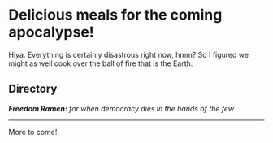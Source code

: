 # Delicious meals for the coming apocalypse!

Hiya. Everything is certainly disastrous right now, hmm? So I figured we might as well cook over the ball of fire that is the Earth.

## Directory

***Freedom Ramen:*** *for when democracy dies in the hands of the few* <hr>
More to come!

<!---
Lucas I swear to god, If you don't regularly update the README, I'll kill you.

Yours, Past Lucas --->
